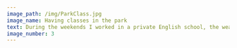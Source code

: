 ```yaml
---
image_path: /img/ParkClass.jpg
image_name: Having classes in the park
text: During the weekends I worked in a private English school, the weather was nice so we decided to have a class in the nearby park. 
image_number: 3
---
```

